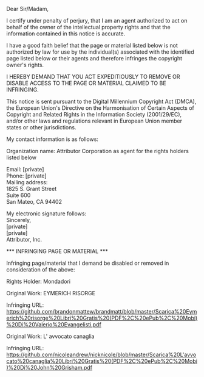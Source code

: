 Dear Sir/Madam,

I certify under penalty of perjury, that I am an agent authorized to act on behalf of the owner of the intellectual property rights and that the information contained in this notice is accurate.

I have a good faith belief that the page or material listed below is not authorized by law for use by the individual(s) associated with the identified page listed below or their agents and therefore infringes the copyright owner's rights.

I HEREBY DEMAND THAT YOU ACT EXPEDITIOUSLY TO REMOVE OR DISABLE ACCESS TO THE PAGE OR MATERIAL CLAIMED TO BE INFRINGING.

This notice is sent pursuant to the Digital Millennium Copyright Act (DMCA), the European Union's Directive on the Harmonisation of Certain Aspects of Copyright and Related Rights in the Information Society (2001/29/EC), and/or other laws and regulations relevant in European Union member states or other jurisdictions.

My contact information is as follows:

Organization name: Attributor Corporation as agent for the rights holders listed below

Email: [private]  
Phone: [private]  
Mailing address:  
1825 S. Grant Street  
Suite 600  
San Mateo, CA 94402  

My electronic signature follows:  
Sincerely,  
[private]  
[private]  
Attributor, Inc.

*** INFRINGING PAGE OR MATERIAL ***

Infringing page/material that I demand be disabled or removed in consideration of the above:

Rights Holder: Mondadori

Original Work: EYMERICH RISORGE

Infringing URL: https://github.com/brandonmattew/brandmatt/blob/master/Scarica%20Eymerich%20risorge%20Libri%20Gratis%20(PDF%2C%20ePub%2C%20Mobi)%20Di%20Valerio%20Evangelisti.pdf

Original Work: L' avvocato canaglia

Infringing URL: https://github.com/nicoleandrew/nicknicole/blob/master/Scarica%20L'avvocato%20canaglia%20Libri%20Gratis%20(PDF%2C%20ePub%2C%20Mobi)%20Di%20John%20Grisham.pdf
